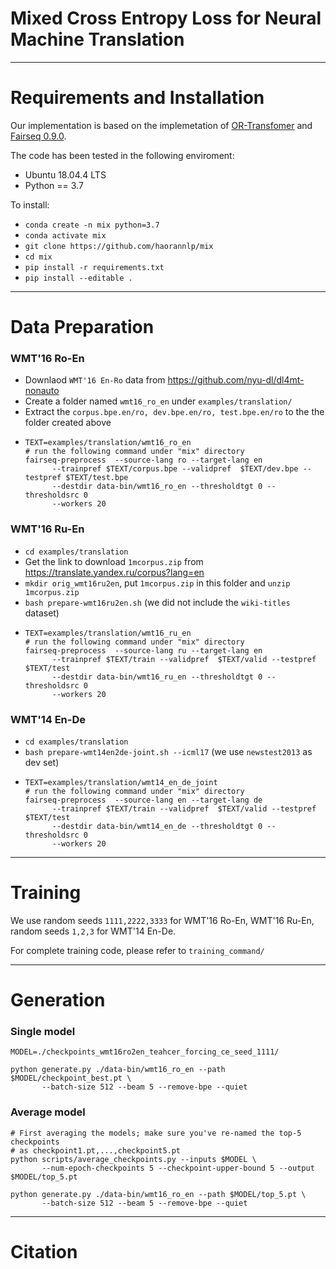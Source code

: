 

# Mixed Cross Entropy Loss for Neural Machine Translation

----------------------------------------

# Requirements and Installation
 
Our implementation is based on the implemetation of [OR-Transfomer](https://github.com/ictnlp/OR-NMT) and [Fairseq 0.9.0](https://github.com/pytorch/fairseq).

The code has been tested in the following enviroment:

- Ubuntu 18.04.4 LTS
- Python == 3.7

To install:

- `conda create -n mix python=3.7` 
- `conda activate mix`
- `git clone https://github.com/haorannlp/mix`
- `cd mix`
- `pip install -r requirements.txt`
- `pip install --editable .`

---------------------------------------

# Data Preparation

### WMT'16 Ro-En

- Downlaod `WMT'16 En-Ro` data from https://github.com/nyu-dl/dl4mt-nonauto
- Create a folder named `wmt16_ro_en` under `examples/translation/`
- Extract the `corpus.bpe.en/ro, dev.bpe.en/ro, test.bpe.en/ro` to the the folder created above
- ```shell
  TEXT=examples/translation/wmt16_ro_en
  # run the following command under "mix" directory
  fairseq-preprocess  --source-lang ro --target-lang en 
        --trainpref $TEXT/corpus.bpe --validpref  $TEXT/dev.bpe --testpref $TEXT/test.bpe 
        --destdir data-bin/wmt16_ro_en --thresholdtgt 0 --thresholdsrc 0 
        --workers 20
  ```

### WMT'16 Ru-En

- `cd examples/translation`
- Get the link to download `1mcorpus.zip` from https://translate.yandex.ru/corpus?lang=en
- `mkdir orig_wmt16ru2en`,   put `1mcorpus.zip` in this folder and `unzip 1mcorpus.zip`
- `bash prepare-wmt16ru2en.sh` (we did not include the `wiki-titles` dataset)
- ```shell
  TEXT=examples/translation/wmt16_ru_en
  # run the following command under "mix" directory
  fairseq-preprocess  --source-lang ru --target-lang en 
        --trainpref $TEXT/train --validpref  $TEXT/valid --testpref $TEXT/test 
        --destdir data-bin/wmt16_ru_en --thresholdtgt 0 --thresholdsrc 0 
        --workers 20
  ```

### WMT'14 En-De

- `cd examples/translation`
- `bash prepare-wmt14en2de-joint.sh --icml17` (we use `newstest2013` as dev set)
- ```shell
  TEXT=examples/translation/wmt14_en_de_joint
  # run the following command under "mix" directory
  fairseq-preprocess  --source-lang en --target-lang de 
        --trainpref $TEXT/train --validpref  $TEXT/valid --testpref $TEXT/test 
        --destdir data-bin/wmt14_en_de --thresholdtgt 0 --thresholdsrc 0 
        --workers 20
  ```

-------------------------------------

# Training 
We use random seeds `1111,2222,3333` for WMT'16 Ro-En, WMT'16 Ru-En, random seeds `1,2,3` for WMT'14 
En-De.

For complete training code, please refer to `training_command/`

--------------------------------------------

# Generation

### Single model

```shell
MODEL=./checkpoints_wmt16ro2en_teahcer_forcing_ce_seed_1111/

python generate.py ./data-bin/wmt16_ro_en --path  $MODEL/checkpoint_best.pt \
       --batch-size 512 --beam 5 --remove-bpe --quiet
```

### Average model
```shell
# First averaging the models; make sure you've re-named the top-5 checkpoints
# as checkpoint1.pt,...,checkpoint5.pt
python scripts/average_checkpoints.py --inputs $MODEL \
       --num-epoch-checkpoints 5 --checkpoint-upper-bound 5 --output $MODEL/top_5.pt

python generate.py ./data-bin/wmt16_ro_en --path $MODEL/top_5.pt \
       --batch-size 512 --beam 5 --remove-bpe --quiet
```

------------------------------
# Citation







































